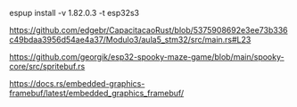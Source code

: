 espup  install -v 1.82.0.3 -t esp32s3

https://github.com/edgebr/CapacitacaoRust/blob/5375908692e3ee73b336c49bdaa3956d54ae4a37/Modulo3/aula5_stm32/src/main.rs#L23

https://github.com/georgik/esp32-spooky-maze-game/blob/main/spooky-core/src/spritebuf.rs

https://docs.rs/embedded-graphics-framebuf/latest/embedded_graphics_framebuf/
